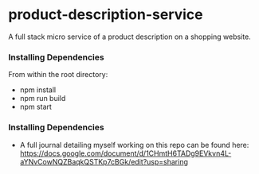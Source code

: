 # product-description-service

A full stack micro service of a product description on a shopping website.

### Installing Dependencies

From within the root directory:

- npm install
- npm run build
- npm start

### Installing Dependencies

- A full journal detailing myself working on this repo can be found here: https://docs.google.com/document/d/1CHmtH6TADg9EVkvn4L-aYNvCowNQZBaqkQSTKp7cBGk/edit?usp=sharing
